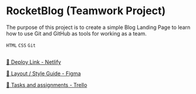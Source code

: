 # RocketBlog (Teamwork Project)

The purpose of this project is to create a simple Blog Landing Page to learn how to use Git and GitHub as tools for working as a team.

`HTML` `CSS` `Git`

##

[🚀 Deploy Link - Netlify](https://rocket-blog-teamwork.netlify.app/)

[🎨 Layout / Style Guide - Figma](<https://www.figma.com/design/QYb8ysltXC9LnpRmOuYEgO/RocketBlog-%E2%80%A2-Desafio-Discover-(Community)?node-id=3-2&node-type=canvas&t=T4hJeg6HRqcspXaM-0>)

[📝 Tasks and assignments - Trello](https://trello.com/b/9pRe8z8I/%F0%9F%9A%80-rocketblog-team-project)

<!-- ## 🚀 Deploy Link - Netlify
[https://rocket-blog-teamwork.netlify.app/](https://rocket-blog-teamwork.netlify.app/)

## 🎨 Layout / Style Guide - Figma
[https://www.figma.com/design/QYb8ysltXC9LnpRmOuYEgO/RocketBlog-%E2%80%A2-Desafio-Discover-(Community)?node-id=3-2&node-type=canvas&t=T4hJeg6HRqcspXaM-0](https://www.figma.com/design/QYb8ysltXC9LnpRmOuYEgO/RocketBlog-%E2%80%A2-Desafio-Discover-(Community)?node-id=3-2&node-type=canvas&t=T4hJeg6HRqcspXaM-0)

## 📝 Tasks and assignments - Trello
[https://trello.com/b/9pRe8z8I/%F0%9F%9A%80-rocketblog-team-project](https://trello.com/b/9pRe8z8I/%F0%9F%9A%80-rocketblog-team-project) -->
